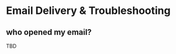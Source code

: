 # Email Delivery & Troubleshooting

## who opened my email?
<span id="gv-6delivery-3delivopens"></span>

<span class="todo">
TBD
</span>

